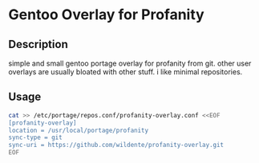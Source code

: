 # Gentoo Overlay for Profanity

## Description
simple and small gentoo portage overlay for profanity from git.
other user overlays are usually bloated with other stuff. i like
minimal repositories.


## Usage

```bash
cat >> /etc/portage/repos.conf/profanity-overlay.conf <<EOF
[profanity-overlay]
location = /usr/local/portage/profanity
sync-type = git
sync-uri = https://github.com/wildente/profanity-overlay.git
EOF
```

